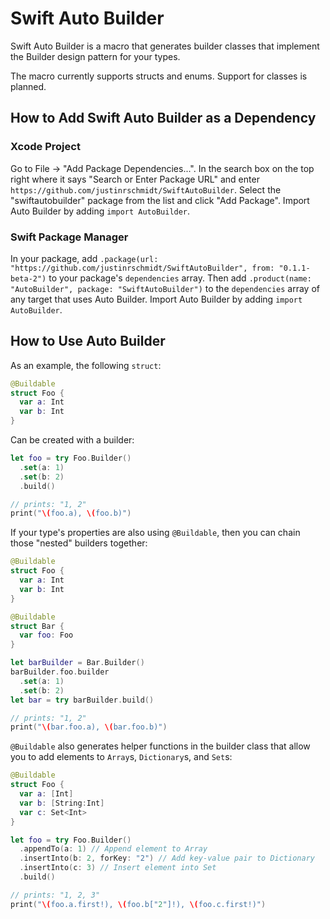 # Swift Auto Builder
Swift Auto Builder is a macro that generates builder classes that implement the Builder design pattern for your types.

The macro currently supports structs and enums. Support for classes is planned.

## How to Add Swift Auto Builder as a Dependency

### Xcode Project

Go to File -> "Add Package Dependencies...". In the search box on the top right where it says "Search or Enter Package URL"
and enter `https://github.com/justinrschmidt/SwiftAutoBuilder`. Select the "swiftautobuilder" package from the list and click "Add Package".
Import Auto Builder by adding `import AutoBuilder`.

### Swift Package Manager

In your package, add `.package(url: "https://github.com/justinrschmidt/SwiftAutoBuilder", from: "0.1.1-beta-2")` to your
package's `dependencies` array. Then add `.product(name: "AutoBuilder", package: "SwiftAutoBuilder")` to the `dependencies`
array of any target that uses Auto Builder. Import Auto Builder by adding `import AutoBuilder`.

## How to Use Auto Builder

As an example, the following `struct`:

```swift
@Buildable
struct Foo {
  var a: Int
  var b: Int
}
```

Can be created with a builder:

```swift
let foo = try Foo.Builder()
  .set(a: 1)
  .set(b: 2)
  .build()

// prints: "1, 2"
print("\(foo.a), \(foo.b)")
```

If your type's properties are also using `@Buildable`, then you can chain those "nested" builders together:

```swift
@Buildable
struct Foo {
  var a: Int
  var b: Int
}

@Buildable
struct Bar {
  var foo: Foo
}

let barBuilder = Bar.Builder()
barBuilder.foo.builder
  .set(a: 1)
  .set(b: 2)
let bar = try barBuilder.build()

// prints: "1, 2"
print("\(bar.foo.a), \(bar.foo.b)")
```

`@Buildable` also generates helper functions in the builder class that allow you to add elements to `Array`s,
`Dictionary`s, and `Set`s:

```swift
@Buildable
struct Foo {
  var a: [Int]
  var b: [String:Int]
  var c: Set<Int>
}

let foo = try Foo.Builder()
  .appendTo(a: 1) // Append element to Array
  .insertInto(b: 2, forKey: "2") // Add key-value pair to Dictionary
  .insertInto(c: 3) // Insert element into Set
  .build()

// prints: "1, 2, 3"
print("\(foo.a.first!), \(foo.b["2"]!), \(foo.c.first!)")
```

